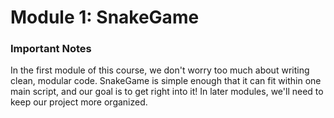 # Module 1: SnakeGame

### Important Notes
In the first module of this course, we don't worry too much about writing clean, modular code. SnakeGame is simple enough that it can fit within one main script, and our goal is to get right into it! In later modules, we'll need to keep our project more organized.